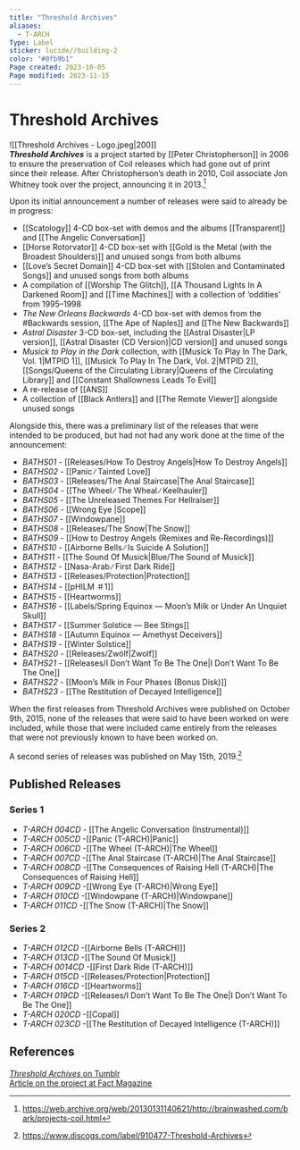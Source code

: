 ```yaml
---
title: "Threshold Archives"
aliases:
  - T-ARCH
Type: Label
sticker: lucide//building-2
color: "#0fb9b1"
Page created: 2023-10-05
Page modified: 2023-11-15
---
```


# Threshold Archives

![[Threshold Archives - Logo.jpeg|200]]  
*__Threshold Archives__* is a project started by [[Peter Christopherson]] in 2006 to ensure the preservation of Coil releases which had gone out of print since their release. After Christopherson’s death in 2010, Coil associate Jon Whitney took over the project, announcing it in 2013.[^1]

Upon its initial announcement a number of releases were said to already be in progress:

- [[Scatology]] 4-CD box-set with demos and the albums [[Transparent]] and [[The Angelic Conversation]]
- [[Horse Rotorvator]] 4-CD box-set with [[Gold is the Metal (with the Broadest Shoulders)]] and unused songs from both albums
- [[Love’s Secret Domain]] 4-CD box-set with [[Stolen and Contaminated Songs]] and unused songs from both albums
- A compilation of [[Worship The Glitch]], [[A Thousand Lights In A Darkened Room]] and [[Time Machines]] with a collection of ‘oddities’ from 1995–1998
- *The New Orleans Backwards* 4-CD box-set with demos from the #Backwards session, [[The Ape of Naples]] and [[The New Backwards]]
- *Astral Disaster* 3-CD box-set, including the [[Astral Disaster|LP version]], [[Astral Disaster (CD Version)|CD version]] and unused songs
- *Musick to Play in the Dark* collection, with [[Musick To Play In The Dark, Vol. 1|MTPID 1]], [[Musick To Play In The Dark, Vol. 2|MTPID 2]], [[Songs/Queens of the Circulating Library|Queens of the Circulating Library]] and [[Constant Shallowness Leads To Evil]]
- A re-release of [[ANS]]
- A collection of [[Black Antlers]] and [[The Remote Viewer]] alongside unused songs

Alongside this, there was a preliminary list of the releases that were intended to be produced, but had not had any work done at the time of the announcement:

- *BATHS01* - [[Releases/How To Destroy Angels|How To Destroy Angels]]
- *BATHS02*  - [[Panic ∕ Tainted Love]]
- *BATHS03*  - [[Releases/The Anal Staircase|The Anal Staircase]]
- *BATHS04* - [[The Wheel ∕ The Wheal ∕ Keelhauler]]
- *BATHS05*  - [[The Unreleased Themes For Hellraiser]]
- *BATHS06* - [[Wrong Eye |Scope]]
- *BATHS07* - [[Windowpane]]
- *BATHS08* - [[Releases/The Snow|The Snow]]
- *BATHS09* - [[How to Destroy Angels (Remixes and Re-Recordings)]]
- *BATHS10* - [[Airborne Bells ∕ Is Suicide A Solution]]
- *BATHS11* - [[The Sound Of Musick|Blue/The Sound of Musick]]
- *BATHS12* - [[Nasa-Arab ∕ First Dark Ride]]
- *BATHS13* - [[Releases/Protection|Protection]]
- *BATHS14* - [[pHILM ＃1]]
- *BATHS15* - [[Heartworms]]
- *BATHS16* - [[Labels/Spring Equinox — Moon’s Milk or Under An Unquiet Skull]]
- *BATHS17* - [[Summer Solstice — Bee Stings]]
- *BATHS18* - [[Autumn Equinox — Amethyst Deceivers]]
- *BATHS19* - [[Winter Solstice]]
- *BATHS20* - [[Releases/Zwölf|Zwolf]]
- *BATHS21* - [[Releases/I Don’t Want To Be The One|I Don’t Want To Be The One]]
- *BATHS22* - [[Moon’s Milk in Four Phases (Bonus Disk)]]
- *BATHS23* - [[The Restitution of Decayed Intelligence]]

When the first releases from Threshold Archives were published on October 9th, 2015, none of the releases that were said to have been worked on were included, while those that were included came entirely from the releases that were not previously known to have been worked on.

A second series of releases was published on May 15th, 2019.[^2]

## Published Releases

### Series 1

- *T-ARCH 004CD* - [[The Angelic Conversation (Instrumental)]]
- *T-ARCH 005CD* -[[Panic (T-ARCH)|Panic]]
- *T-ARCH 006CD* -[[The Wheel (T-ARCH)|The Wheel]]
- *T-ARCH 007CD* -[[The Anal Staircase (T-ARCH)|The Anal Staircase]]
- *T-ARCH 008CD* -[[The Consequences of Raising Hell (T-ARCH)|The Consequences of Raising Hell]]
- *T-ARCH 009CD* -[[Wrong Eye (T-ARCH)|Wrong Eye]]
- *T-ARCH 010CD* -[[Windowpane (T-ARCH)|Windowpane]]
- *T-ARCH 011CD* -[[The Snow (T-ARCH)|The Snow]]

### Series 2

- *T-ARCH 012CD* -[[Airborne Bells (T-ARCH)]]
- *T-ARCH 013CD* -[[The Sound Of Musick]]
- *T-ARCH 0014CD* -[[First Dark Ride (T-ARCH)]]
- *T-ARCH 015CD* -[[Releases/Protection|Protection]]
- *T-ARCH 016CD* -[[Heartworms]]
- *T-ARCH 019CD* -[[Releases/I Don’t Want To Be The One|I Don’t Want To Be The One]]
- *T-ARCH 020CD* -[[Copal]]
- *T-ARCH 023CD* -[[The Restitution of Decayed Intelligence (T-ARCH)]]

## References

[*Threshold Archives* on Tumblr](https://www.tumblr.com/thresholdarchives)  
[Article on the project at Fact Magazine](https://www.factmag.com/2015/10/14/coils-reissues-through-threshold-archives/)

[^1]: <https://web.archive.org/web/20130131140621/http://brainwashed.com/bark/projects-coil.html>
[^2]: <https://www.discogs.com/label/910477-Threshold-Archives>
